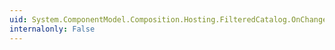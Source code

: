 ```yaml
---
uid: System.ComponentModel.Composition.Hosting.FilteredCatalog.OnChanged(System.ComponentModel.Composition.Hosting.ComposablePartCatalogChangeEventArgs)
internalonly: False
---
```

